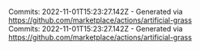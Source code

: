 Commits: 2022-11-01T15:23:27.142Z - Generated via https://github.com/marketplace/actions/artificial-grass
<br>
Commits: 2022-11-01T15:23:27.142Z - Generated via https://github.com/marketplace/actions/artificial-grass
<br>
